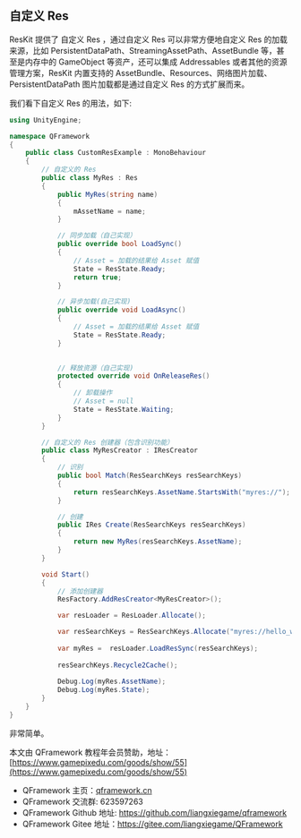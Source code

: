 ﻿## 自定义 Res

ResKit 提供了 自定义 Res ，通过自定义 Res 可以非常方便地自定义 Res 的加载来源，比如 PersistentDataPath、StreamingAssetPath、AssetBundle 等，甚至是内存中的 GameObject 等资产，还可以集成 Addressables 或者其他的资源管理方案，ResKit 内置支持的 AssetBundle、Resources、网络图片加载、PersistentDataPath 图片加载都是通过自定义 Res 的方式扩展而来。

我们看下自定义 Res 的用法，如下:
```csharp
using UnityEngine;

namespace QFramework
{
    public class CustomResExample : MonoBehaviour
    {
        // 自定义的 Res
        public class MyRes : Res
        {
            public MyRes(string name)
            {
                mAssetName = name;
            }

            // 同步加载（自己实现）
            public override bool LoadSync()
            {
                // Asset = 加载的结果给 Asset 赋值 
                State = ResState.Ready;
                return true;
            }

            // 异步加载(自己实现)
            public override void LoadAsync()
            {
                // Asset = 加载的结果给 Asset 赋值 
                State = ResState.Ready;
            }
            

            // 释放资源（自己实现)
            protected override void OnReleaseRes()
            {
                // 卸载操作
                // Asset = null
                State = ResState.Waiting;
            }
        }

        // 自定义的 Res 创建器（包含识别功能）
        public class MyResCreator : IResCreator
        {
            // 识别
            public bool Match(ResSearchKeys resSearchKeys)
            {
                return resSearchKeys.AssetName.StartsWith("myres://");
            }

            // 创建
            public IRes Create(ResSearchKeys resSearchKeys)
            {
                return new MyRes(resSearchKeys.AssetName);
            }
        }

        void Start()
        {
            // 添加创建器
            ResFactory.AddResCreator<MyResCreator>();

            var resLoader = ResLoader.Allocate();

            var resSearchKeys = ResSearchKeys.Allocate("myres://hello_world");
            
            var myRes =  resLoader.LoadResSync(resSearchKeys);
            
            resSearchKeys.Recycle2Cache();
            
            Debug.Log(myRes.AssetName);
            Debug.Log(myRes.State);
        }
    }
}
```

非常简单。

本文由 QFramework 教程年会员赞助，地址：[https://www.gamepixedu.com/goods/show/55](https://www.gamepixedu.com/goods/show/55)

* QFramework 主页：[qframework.cn](https://qframework.cn)
* QFramework 交流群: 623597263
* QFramework Github 地址: <https://github.com/liangxiegame/qframework>
* QFramework Gitee 地址：<https://gitee.com/liangxiegame/QFramework>